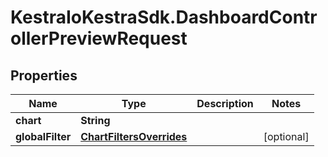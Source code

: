 # KestraIoKestraSdk.DashboardControllerPreviewRequest

## Properties

Name | Type | Description | Notes
------------ | ------------- | ------------- | -------------
**chart** | **String** |  | 
**globalFilter** | [**ChartFiltersOverrides**](ChartFiltersOverrides.md) |  | [optional] 


